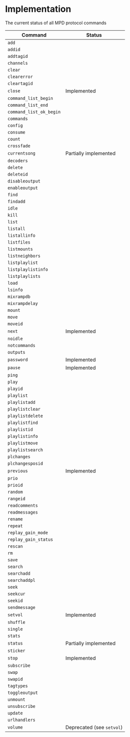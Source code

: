 # Implementation

The current status of all MPD protocol commands

| Command                 | Status |
|-------------------------|--------|
| `add`                     |  |
| `addid`                   |  |
| `addtagid`                |  |
| `channels`                |  |
| `clear`                   |  |
| `clearerror`              |  |
| `cleartagid`              |  |
| `close`                   | Implemented |
| `command_list_begin`      |  |
| `command_list_end`        |  |
| `command_list_ok_begin`   |  |
| `commands`                |  |
| `config`                  |  |
| `consume`                 |  |
| `count`                   |  |
| `crossfade`               |  |
| `currentsong`             | Partially implemented |
| `decoders`                |  |
| `delete`                  |  |
| `deleteid`                |  |
| `disableoutput`           |  |
| `enableoutput`            |  |
| `find`                    |  |
| `findadd`                 |  |
| `idle`                    |  |
| `kill`                    |  |
| `list`                    |  |
| `listall`                 |  |
| `listallinfo`             |  |
| `listfiles`               |  |
| `listmounts`              |  |
| `listneighbors`           |  |
| `listplaylist`            |  |
| `listplaylistinfo`        |  |
| `listplaylists`           |  |
| `load`                    |  |
| `lsinfo`                  |  |
| `mixrampdb`               |  |
| `mixrampdelay`            |  |
| `mount`                   |  |
| `move`                    |  |
| `moveid`                  |  |
| `next`                    | Implemented |
| `noidle`                  |  |
| `notcommands`             |  |
| `outputs`                 |  |
| `password`                | Implemented |
| `pause`                   | Implemented |
| `ping`                    |  |
| `play`                    |  |
| `playid`                  |  |
| `playlist`                |  |
| `playlistadd`             |  |
| `playlistclear`           |  |
| `playlistdelete`          |  |
| `playlistfind`            |  |
| `playlistid`              |  |
| `playlistinfo`            |  |
| `playlistmove`            |  |
| `playlistsearch`          |  |
| `plchanges`               |  |
| `plchangesposid`          |  |
| `previous`                | Implemented |
| `prio`                    |  |
| `prioid`                  |  |
| `random`                  |  |
| `rangeid`                 |  |
| `readcomments`            |  |
| `readmessages`            |  |
| `rename`                  |  |
| `repeat`                  |  |
| `replay_gain_mode`        |  |
| `replay_gain_status`      |  |
| `rescan`                  |  |
| `rm`                      |  |
| `save`                    |  |
| `search`                  |  |
| `searchadd`               |  |
| `searchaddpl`             |  |
| `seek`                    |  |
| `seekcur`                 |  |
| `seekid`                  |  |
| `sendmessage`             |  |
| `setvol`                  | Implemented |
| `shuffle`                 |  |
| `single`                  |  |
| `stats`                   |  |
| `status`                  | Partially implemented |
| `sticker`                 |  |
| `stop`                    | Implemented |
| `subscribe`               |  |
| `swap`                    |  |
| `swapid`                  |  |
| `tagtypes`                |  |
| `toggleoutput`            |  |
| `unmount`                 |  |
| `unsubscribe`             |  |
| `update`                  |  |
| `urlhandlers`             |  |
| `volume`                  | Deprecated (see `setvol`) |
